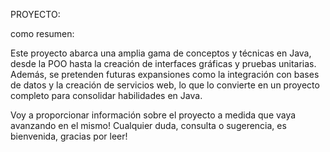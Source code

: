 PROYECTO:

como resumen:

Este proyecto abarca una amplia gama de conceptos y técnicas en Java, desde la POO hasta la creación de interfaces gráficas y pruebas unitarias.
Además, se pretenden futuras expansiones como la integración con bases de datos y la creación de servicios web, lo que lo convierte en un proyecto completo 
para consolidar habilidades en Java. 

Voy a proporcionar información sobre el proyecto a medida que vaya avanzando en el mismo! Cualquier duda, consulta o sugerencia, es bienvenida, gracias por leer!
